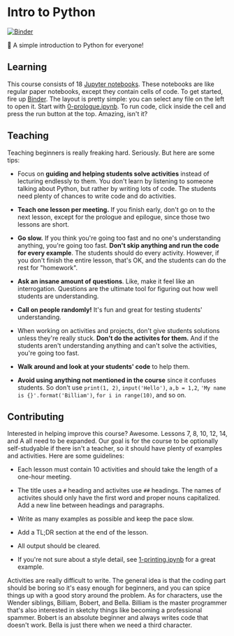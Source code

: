 # Intro to Python

[![Binder](https://mybinder.org/badge_logo.svg)](https://mybinder.org/v2/gh/LadueCS/Intro-to-Python/HEAD)

🐍 A simple introduction to Python for everyone!


## Learning

This course consists of 18 [Jupyter notebooks](https://jupyter.org). These notebooks are like regular paper notebooks, except they contain cells of code. To get started, fire up [Binder](https://mybinder.org/v2/gh/LadueCS/Intro-to-Python/HEAD). The layout is pretty simple: you can select any file on the left to open it. Start with [0-prologue.ipynb](0-prologue.ipynb). To run code, click inside the cell and press the run button at the top. Amazing, isn't it?


## Teaching

Teaching beginners is really freaking hard. Seriously. But here are some tips:

- Focus on **guiding and helping students solve activities** instead of lecturing endlessly to them. You don't learn by listening to someone talking about Python, but rather by writing lots of code. The students need plenty of chances to write code and do activities.

- **Teach one lesson per meeting.** If you finish early, don't go on to the next lesson, except for the prologue and epilogue, since those two lessons are short.

- **Go slow.** If you think you're going too fast and no one's understanding anything, you're going too fast. **Don't skip anything and run the code for every example**. The students should do every activity. However, if you don't finish the entire lesson, that's OK, and the students can do the rest for "homework".

- **Ask an insane amount of questions**. Like, make it feel like an interrogation. Questions are the ultimate tool for figuring out how well students are understanding. 

- **Call on people randomly!** It's fun and great for testing students' understanding.

- When working on activities and projects, don't give students solutions unless they're really stuck. **Don't do the activites for them.** And if the students aren't understanding anything and can't solve the activities, you're going too fast.

- **Walk around and look at your students' code** to help them.

- **Avoid using anything not mentioned in the course** since it confuses students. So don't use `print(1, 2)`, `input('Hello')`, `a,b = 1,2`, `'My name is {}'.format('Billiam')`, `for i in range(10)`, and so on.


## Contributing

Interested in helping improve this course? Awesome. Lessons 7, 8, 10, 12, 14, and A all need to be expanded. Our goal is for the course to be optionally self-studyable if there isn't a teacher, so it should have plenty of examples and activities. Here are some guidelines:

- Each lesson must contain 10 activities and should take the length of a one-hour meeting.

- The title uses a `#` heading and activites use `##` headings. The names of activites should only have the first word and proper nouns capitalized. Add a new line between headings and paragraphs.

- Write as many examples as possible and keep the pace slow.

- Add a TL;DR section at the end of the lesson.

- All output should be cleared.

- If you're not sure about a style detail, see [1-printing.ipynb](1-printing.ipynb) for a great example.

Activities are really difficult to write. The general idea is that the coding part should be boring so it's easy enough for beginners, and you can spice things up with a good story around the problem. As for characters, use the Wender siblings, Billiam, Bobert, and Bella. Billiam is the master programmer that's also interested in sketchy things like becoming a professional spammer. Bobert is an absolute beginner and always writes code that doesn't work. Bella is just there when we need a third character.
